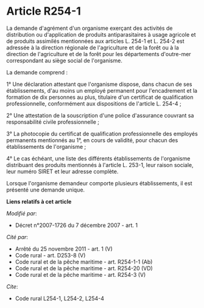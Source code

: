 # Article R254-1

La demande d'agrément d'un organisme exerçant des activités de distribution ou d'application de produits antiparasitaires à
usage agricole et de produits assimilés mentionnées aux articles L. 254-1 et L. 254-2 est adressée à la direction régionale
de l'agriculture et de la forêt ou à la direction de l'agriculture et de la forêt pour les départements d'outre-mer
correspondant au siège social de l'organisme.

La demande comprend :

1° Une déclaration attestant que l'organisme dispose, dans chacun de ses établissements, d'au moins un employé permanent pour
l'encadrement et la formation de dix personnes au plus, titulaire d'un certificat de qualification professionnelle,
conformément aux dispositions de l'article L. 254-4 ;

2° Une attestation de la souscription d'une police d'assurance couvrant sa responsabilité civile professionnelle ;

3° La photocopie du certificat de qualification professionnelle des employés permanents mentionnés au 1°, en cours de
validité, pour chacun des établissements de l'organisme ; 

4° Le cas échéant, une liste des différents établissements de l'organisme distribuant des produits mentionnés à l'article L.
253-1, leur raison sociale, leur numéro SIRET et leur adresse complète. 

Lorsque l'organisme demandeur comporte plusieurs établissements, il est présenté une demande unique.

**Liens relatifs à cet article**

_Modifié par_:

  - Décret n°2007-1726 du 7 décembre 2007 - art. 1

_Cité par_:

  - Arrêté du 25 novembre 2011 - art. 1 (V)
  - Code rural - art. D253-8 (V)
  - Code rural et de la pêche maritime - art. R254-1-1 (Ab)
  - Code rural et de la pêche maritime - art. R254-20 (VD)
  - Code rural et de la pêche maritime - art. R254-3 (V)

_Cite_:

  - Code rural L254-1, L254-2, L254-4
